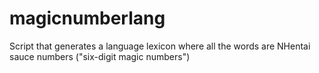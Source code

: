 # magicnumberlang
Script that generates a language lexicon where all the words are NHentai sauce numbers ("six-digit magic numbers")
